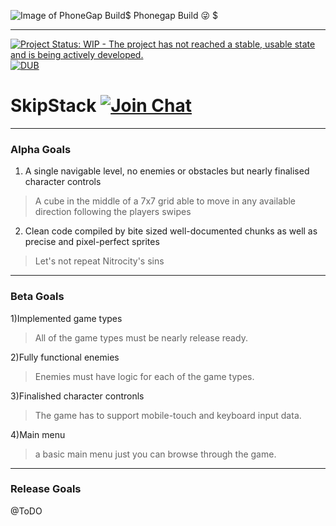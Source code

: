 ![Image of PhoneGap Build](https://chart.googleapis.com/chart?chs=116x116&cht=qr&chl=https://build.phonegap.com/apps/1470249/install/9zTrcKz_tDDeyf8-5Y_9&chld=L|1&choe=UTF-8)$ Phonegap Build :stuck_out_tongue_winking_eye:  $
___
[![Project Status: WIP - The project has not reached a stable, usable state and is being actively developed.](http://www.repostatus.org/badges/0.1.0/wip.svg)](http://www.repostatus.org/#wip) [![DUB](https://img.shields.io/dub/l/vibe-d.svg)]()

# SkipStack [![Join Chat](https://badges.gitter.im/Join%20Chat.svg)](https://gitter.im/mromangmg/SkipStack)
___
<h3>Alpha Goals</h3>

1) A single navigable level, no enemies or obstacles but nearly finalised character controls

> A cube in the middle of a 7x7 grid able to move in any available direction following the players swipes

2) Clean code compiled by bite sized well-documented chunks as well as precise and pixel-perfect sprites

> Let's not repeat Nitrocity's sins

___

<h3>Beta Goals</h3>
1)Implemented game types

> All of the game types must be nearly release ready.

2)Fully functional enemies

> Enemies must have logic for each of the game types.

3)Finalished character contronls

> The game has to support mobile-touch and keyboard input data.

4)Main menu

> a basic main menu just you can browse through  the game.

___

<h3>Release Goals</h3>
@ToDO
